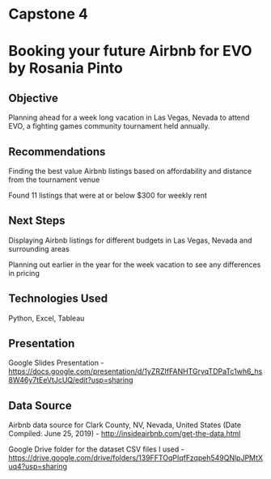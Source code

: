 # Capstone 4
# Booking your future Airbnb for EVO by Rosania Pinto

## Objective 

Planning ahead for a week long vacation in Las Vegas, Nevada to attend EVO, a fighting games community tournament held annually. 

## Recommendations 

Finding the best value Airbnb listings based on affordability and distance from the tournament venue

Found 11 listings that were at or below $300 for weekly rent

## Next Steps

Displaying Airbnb listings for different budgets in Las Vegas, Nevada and surrounding areas

Planning out earlier in the year for the week vacation to see any differences in pricing 

## Technologies Used

Python, Excel, Tableau

## Presentation 

Google Slides Presentation - https://docs.google.com/presentation/d/1yZRZIfFANHTGryqTDPaTc1wh6_hs8W46y7tEeVtJcUQ/edit?usp=sharing

## Data Source

Airbnb data source for Clark County, NV, Nevada, United States (Date Compiled: June 25, 2019) - http://insideairbnb.com/get-the-data.html

Google Drive folder for the dataset CSV files I used - https://drive.google.com/drive/folders/139FFTOqPIqfFzqpeh549QNlpJPMtXuq4?usp=sharing

